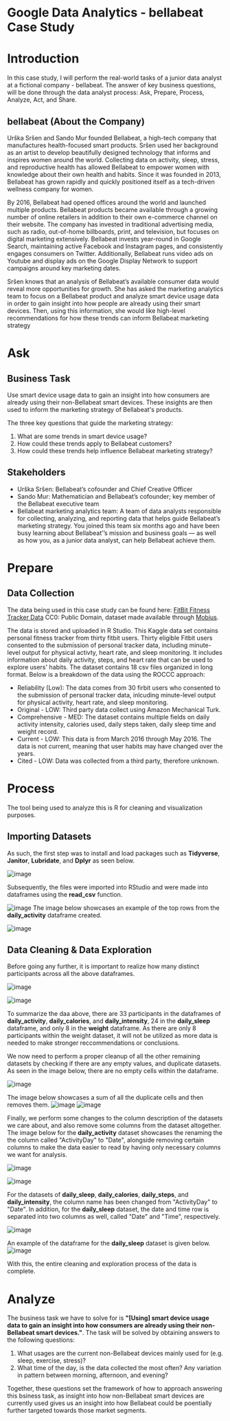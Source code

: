 # Google Data Analytics - bellabeat Case Study

# Introduction
  In this case study, I will perform the real-world tasks of a junior data analyst at a fictional company - bellabeat. The answer of key business questions, will be done through the data analyst process: Ask, Prepare, Process, Analyze, Act, and Share. 

## bellabeat (About the Company)
Urška Sršen and Sando Mur founded Bellabeat, a high-tech company that manufactures health-focused smart products. Sršen used her background as an artist to develop beautifully designed technology that informs and inspires women around the world. Collecting data on activity, sleep, stress, and reproductive health has allowed Bellabeat to empower women with knowledge about their own health and habits. Since it was founded in 2013, Bellabeat has grown rapidly and quickly positioned itself as a tech-driven wellness company for women. 

By 2016, Bellabeat had opened offices around the world and launched multiple products. Bellabeat products became available through a growing number of online retailers in addition to their own e-commerce channel on their website. The company has invested in traditional advertising media, such as radio, out-of-home billboards, print, and television, but focuses on digital marketing extensively. Bellabeat invests year-round in Google Search, maintaining active Facebook and Instagram pages, and consistently engages consumers on Twitter. Additionally, Bellabeat runs video ads on Youtube and display ads on the Google Display Network to support campaigns around key marketing dates.

Sršen knows that an analysis of Bellabeat’s available consumer data would reveal more opportunities for growth. She has asked the marketing analytics team to focus on a Bellabeat product and analyze smart device usage data in order to gain insight into how people are already using their smart devices. Then, using this information, she would like high-level recommendations for how these trends can inform Bellabeat marketing strategy

# Ask
## Business Task
Use smart device usage data to gain an insight into how consumers are already using their non-Bellabeat smart devices. These insights are then used to inform the marketing strategy of Bellabeat's products.

The three key questions that guide the marketing strategy:
1. What are some trends in smart device usage?
2. How could these trends apply to Bellabeat customers?
3. How could these trends help influence Bellabeat marketing strategy?

## Stakeholders
- Urška Sršen: Bellabeat’s cofounder and Chief Creative Officer
- Sando Mur: Mathematician and Bellabeat’s cofounder; key member of the Bellabeat executive team
- Bellabeat marketing analytics team: A team of data analysts responsible for collecting, analyzing, and
reporting data that helps guide Bellabeat’s marketing strategy. You joined this team six months ago and have
been busy learning about Bellabeat’’s mission and business goals — as well as how you, as a junior data analyst,
can help Bellabeat achieve them.

# Prepare
## Data Collection
The data being used in this case study can be found here: 
[FitBit Fitness Tracker Data](https://www.kaggle.com/datasets/arashnic/fitbit) CC0: Public Domain, dataset made available through [Mobius](https://www.kaggle.com/arashnic).

The data is stored and uploaded in R Studio. This Kaggle data set contains personal fitness tracker from thirty fitbit users. Thirty eligible Fitbit users consented to the submission of personal tracker data, including minute-level output for physical activty, heart rate, and sleep monitoring. It includes information about daily activity, steps, and heart rate that can be used to explore users' habits. The dataset contains 18 csv files organized in long format. Below is a breakdown of the data using the ROCCC approach:

- Reliability (Low): The data comes from 30 firbit users who consented to the submission of personal tracker data, inlcuding minute-level output for physical activity, heart rate, and sleep monitoring.
- Original - LOW: Third party data collect using Amazon Mechanical Turk.
- Comprehensive - MED: The dataset contains multiple fields on daily activity intensity, calories used, daily steps taken, daily sleep time and weight record.
- Current - LOW: This data is from March 2016 through May 2016. The data is not current, meaning that user habits may have changed over the years.
- Cited - LOW: Data was collected from a third party, therefore unknown.

# Process 
The tool being used to analyze this is R for cleaning and visualization purposes. 

## Importing Datasets
As such, the first step was to install and load packages such as **Tidyverse**, **Janitor**, **Lubridate**, and **Dplyr** as seen below.

![image](https://github.com/pheonixmaster99/Google_Data_Analytics_Bellabeat/assets/91801911/d5b6daa6-531a-4ff5-86e4-2faeb3557798)

Subsequently, the files were imported into RStudio and were made into dataframes using the **read_csv** function.

![image](https://github.com/pheonixmaster99/Google_Data_Analytics_Bellabeat/assets/91801911/4a6ecbf7-0d30-4639-9568-b67f016818d1)
The image below showcases an example of the top rows from the **daily_activity** dataframe created. 

![image](https://github.com/pheonixmaster99/Google_Data_Analytics_Bellabeat/assets/91801911/73c2e1fd-8b70-48b5-a15b-038bdd9ff0fc)

## Data Cleaning & Data Exploration
Before going any further, it is important to realize how many distinct participants across all the above dataframes. 

![image](https://github.com/pheonixmaster99/Google_Data_Analytics_Bellabeat/assets/91801911/1c69cb3e-71f6-406e-9be5-c41165303c19)

![image](https://github.com/pheonixmaster99/Google_Data_Analytics_Bellabeat/assets/91801911/b2391128-642f-4735-8b52-0f8c42e3a79c)

To summarize the daa above, there are 33 participants in the dataframes of **daily_activity**, **daily_calories**, and **daily_intensity**, 24 in the **daily_sleep** dataframe, and only 8 in the **weight** dataframe. As there are only 8 participants within the weight dataset, it will not be utilized as more data is needed to make stronger reccommendations or conclusions. 

We now need to perform a proper cleanup of all the other remaining datasets by checking if there are any empty values, and duplicate datasets. As seen in the image below, there are no empty cells within the dataframe. 

![image](https://github.com/pheonixmaster99/Google_Data_Analytics_Bellabeat/assets/91801911/855de6ff-b73d-4dc0-9a84-2249e05a9e16)

The image below showcases a sum of all the duplicate cells and then removes them. 
![image](https://github.com/pheonixmaster99/Google_Data_Analytics_Bellabeat/assets/91801911/3c564367-e098-4cab-bd11-475e42af62fb)
![image](https://github.com/pheonixmaster99/Google_Data_Analytics_Bellabeat/assets/91801911/df24e1ca-0381-44b3-843c-05f0e2536832)

Finally, we perform some changes to the column description of the datasets we care about, and also remove some columns from the dataset altogether. The image below for the **daily_activity** dataset showcases the renaming the the column called "ActivityDay" to "Date", alongside removing certain columns to make the data easier to read by having only necessary columns we want for analysis. 

![image](https://github.com/pheonixmaster99/Google_Data_Analytics_Bellabeat/assets/91801911/f131f6e5-b36c-42a6-a01c-351d17528fd8)

![image](https://github.com/pheonixmaster99/Google_Data_Analytics_Bellabeat/assets/91801911/9e3da3d3-9e45-4eec-b70f-ce37aad403a3)

For the datasets of **daily_sleep**, **daily_calories**, **daily_steps**, and
**daily_intensity**, the column name has been changed from "ActivityDay" to "Date". In addition, for the **daily_sleep** dataset, the date and time row is separated into two columns as well, called "Date" and "Time", respectively. 

![image](https://github.com/pheonixmaster99/Google_Data_Analytics_Bellabeat/assets/91801911/02cd13af-daac-4c7d-90e8-13ac7745ad8a)

An example of the dataframe for the **daily_sleep** dataset is given below.
![image](https://github.com/pheonixmaster99/Google_Data_Analytics_Bellabeat/assets/91801911/f890ef32-6e07-4a32-8917-8c36a4e36cda)

With this, the entire cleaning and exploration process of the data is complete. 

# Analyze
The business task we have to solve for is **"[Using] smart device usage data to gain an insight into how consumers are already using their non-Bellabeat smart devices."**. The task will be solved by obtaining answers to the following questions:
1) What usages are the current non-Bellabeat devices mainly used for (e.g. sleep, exercise, stress)?
2) What time of the day, is the data collected the most often? Any variation in pattern between morning, afternoon, and evening?

Together, these questions set the framework of how to approach answering this bsiness task, as insight into how non-Bellabeat smart devices are currently used gives us an insight into how Bellabeat could be poentially further targeted towards those market segments. 
